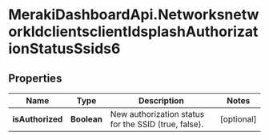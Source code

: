# MerakiDashboardApi.NetworksnetworkIdclientsclientIdsplashAuthorizationStatusSsids6

## Properties
Name | Type | Description | Notes
------------ | ------------- | ------------- | -------------
**isAuthorized** | **Boolean** | New authorization status for the SSID (true, false). | [optional] 


